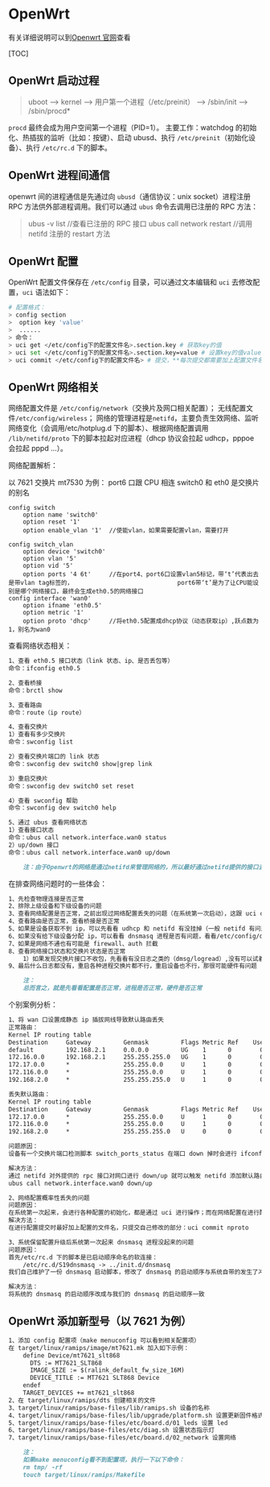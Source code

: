 # OpenWrt

​有关详细说明可以到[Openwrt 官网](https://openwrt.org)查看

[TOC]

## OpenWrt 启动过程

> uboot --> kernel --> 用户第一个进程（/etc/preinit） --> /sbin/init --> /sbin/procd*

`procd` 最终会成为用户空间第一个进程（PID=1）。
主要工作：watchdog 的初始化、热插拔的监听（比如：按键）、启动 ubusd、执行 `/etc/preinit`（初始化设备）、执行 `/etc/rc.d` 下的脚本。

## OpenWrt 进程间通信

openwrt 间的进程通信是先通过向 `ubusd`（通信协议：unix socket）进程注册 RPC 方法供外部进程调用。我们可以通过 `ubus` 命令去调用已注册的 RPC 方法：

> ubus -v list //查看已注册的 RPC 接口
> ubus call network restart //调用 netifd 注册的 restart 方法

## OpenWrt 配置

OpenWrt 配置文件保存在 `/etc/config` 目录，可以通过文本编辑和 `uci` 去修改配置，`uci` 语法如下：

```bash
# 配置格式：
> config section
> ​	option key 'value'
> ​	......
> 命令：
> uci get </etc/config下的配置文件名>.section.key # 获取key的值
> uci set </etc/config下的配置文件名>.section.key=value # 设置key的值value
> uci commit </etc/config下的配置文件名> # 提交，**每次提交都需要加上配置文件名，不是的话可能会影响到其他配置的提交**
```

## OpenWrt 网络相关

网络配置文件是 `/etc/config/network`（交换片及网口相关配置）；
无线配置文件`/etc/config/wireless`；
网络的管理进程是`netifd`，主要负责生效网络、监听网络变化（会调用/etc/hotplug.d 下的脚本）、根据网络配置调用 `/lib/netifd/proto` 下的脚本拉起对应进程（dhcp 协议会拉起 udhcp，pppoe 会拉起 pppd ...）。

网络配置解析：

以 7621 交换片 mt7530 为例：
	port6 口跟 CPU 相连
	switch0 和 eth0 是交换片的别名

```
config switch
	option name 'switch0'
	option reset '1'
	option enable_vlan '1'	//使能vlan，如果需要配置vlan，需要打开

config switch_vlan
	option device 'switch0'
	option vlan '5'
	option vid '5'
	option ports '4 6t'		//在port4、port6口设置vlan5标记，带‘t’代表出去是带vlan tag标签的，								port6带‘t’是为了让CPU能设别是哪个网络接口，最终会生成eth0.5的网络接口
config interface 'wan0'
	option ifname 'eth0.5'
	option metric '1'
	option proto 'dhcp'		//将eth0.5配置成dhcp协议（动态获取ip）,跃点数为1，别名为wan0
```

查看网络状态相关：

```markdown
1、查看 eth0.5 接口状态（link 状态、ip、是否丢包等）
命令：ifconfig eth0.5

2、查看桥接
命令：brctl show

3、查看路由
命令：route（ip route）

4、查看交换片
1）查看有多少交换片
命令：swconfig list

2）查看交换片端口的 link 状态
命令：swconfig dev switch0 show|grep link

3）重启交换片
命令：swconfig dev switch0 set reset

4）查看 swconfig 帮助
命令：swconfig dev switch0 help

5、通过 ubus 查看网络状态
1）查看接口状态
命令：ubus call network.interface.wan0 status
2）up/down 接口
命令：ubus call network.interface.wan0 up/down

	注：由于Openwrt的网络是通过netifd来管理网络的，所以最好通过netifd提供的接口去修改网络，防止netifd没感知到产生冲突造成不必要的网络问题。
```

在排查网络问题时的一些体会：

```markdown
1、先检查物理连接是否正常
2、排除上级设备和下级设备的问题
3、查看网络配置是否正常，之前出现过网络配置丢失的问题（在系统第一次启动），这跟 uci commit 没有加上配置文件名有关，不加文件名是全局提交，会影响到其他正在修改的配置
4、查看路由是否正常，查看桥接是否正常
5、如果是设备获取不到 ip，可以先看看 udhcp 和 netifd 有没挂掉（一般 netifd 有问题会在/tmp 有相关的 core 文件），看看错误日志之类的（logread），再者可以抓一下包（dhcp 协议一般抓 67or68 端口）分析一下
6、如果没有给下级设备分配 ip，可以看看 dnsmasq 进程是否有问题，看看/etc/config/dhcp 配置，再者可以抓一下 dhcp 包
7、如果是网络不通也有可能是 firewall、auth 拦截
8、查看网络接口状态和交换片状态是否正常
	1）如果发现交换片接口不收包，先看看有没日志之类的（dmsg/logread）,没有可以试着重启一下交换片看看
9、最后什么日志都没有，重启各种进程交换片都不行，重启设备也不行，那很可能硬件有问题

	注：
	总而言之，就是先看看配置是否正常，进程是否正常，硬件是否正常
```

个别案例分析：

```markdown
1、将 wan 口设置成静态 ip 插拔网线导致默认路由丢失
正常路由：
Kernel IP routing table
Destination     Gateway         Genmask         Flags Metric Ref    Use Iface
default         192.168.2.1     0.0.0.0         UG    1      0        0 eth0.5
172.16.0.0      192.168.2.1     255.255.255.0   UG    1      0        0 eth0.5
172.17.0.0      *               255.255.0.0     U     1      0        0 eth0.3
172.116.0.0     *               255.255.0.0     U     1      0        0 eth0.1
192.168.2.0     *               255.255.255.0   U     1      0        0 eth0.5

丢失默认路由：
Kernel IP routing table
Destination     Gateway         Genmask         Flags Metric Ref    Use Iface
172.17.0.0      *               255.255.0.0     U     1      0        0 eth0.3
172.116.0.0     *               255.255.0.0     U     1      0        0 eth0.1
192.168.2.0     *               255.255.255.0   U     0      0        0 eth0.5

问题原因：
设备有一个交换片端口检测脚本 switch_ports_status 在端口 down 掉时会进行 ifconfig down 操作，端口 up 后会进行 ifconfig up 操作，而添加默认路由是 netifd 里进行的，netifd 在静态 ip 的时候并没感知到 up，所以没有触发添加默认路由的操作，导致默认路由丢失。

解决方法：
通过 netifd 对外提供的 rpc 接口对网口进行 down/up 就可以触发 netifd 添加默认路由：
ubus call network.interface.wan0 down/up
```

```markdown
2、网络配置概率性丢失的问题
问题原因：
在系统第一次起来，会进行各种配置的初始化，都是通过 uci 进行操作；而在网络配置在进行配置的途中刚好 nproto 脚本执行了 uci commit（全局提交）导致网络配置部分丢失。
解决方法：
在进行配置提交时最好加上配置的文件名，只提交自己修改的部分：uci commit nproto
```

```markdown
3、系统保留配置升级后系统第一次起来 dnsmasq 进程没起来的问题
问题原因：
首先/etc/rc.d 下的脚本是已启动顺序命名的软连接：
	/etc/rc.d/S19dnsmasq -> ../init.d/dnsmasq
我们自己维护了一份 dnsmasq 启动脚本，修改了 dnsmasq 的启动顺序与系统自带的发生了冲突。在系统第一次启动时，/etc/rc.d 的第一个启动脚本中 boot 会执行/etc/uci.default 下的脚本，我们也在里面加入了我们自己的脚本 95-base-config，这个脚本会把我们自己的 dnsmasq 脚本替换掉原有的 dnsmasq 脚本，但由于启动顺序改变了，在/etc/rc.d 下的 dnsmasq 的名字发生了变化，以至找不到原来的文件，导致 dnsmasq 在第一起起来时没有被运行。

解决方法：
将系统的 dnsmasq 的启动顺序改成与我们的 dnsmasq 的启动顺序一致
```

## OpenWrt 添加新型号（以 7621 为例）

```markdown
1、添加 config 配置项（make menuconfig 可以看到相关配置项）
在 target/linux/ramips/image/mt7621.mk 加入如下示例：
	define Device/mt7621_slt868
      DTS := MT7621_SLT868
      IMAGE_SIZE := $(ralink_default_fw_size_16M)
      DEVICE_TITLE := MT7621 SLT868 Device
	endef
	TARGET_DEVICES += mt7621_slt868
2、在 target/linux/ramips/dts 创建相关的文件
3、target/linux/ramips/base-files/lib/ramips.sh 设备的名称
4、target/linux/ramips/base-files/lib/upgrade/platform.sh 设置更新固件格式
5、target/linux/ramips/base-files/etc/board.d/01_leds 设置 led
6、target/linux/ramips/base-files/etc/diag.sh 设置状态指示灯
7、target/linux/ramips/base-files/etc/board.d/02_network 设置网络

	注：
	如果make menuconfig看不到配置项，执行一下以下命令：
	rm tmp/ -rf
	touch target/linux/ramips/Makefile
```
